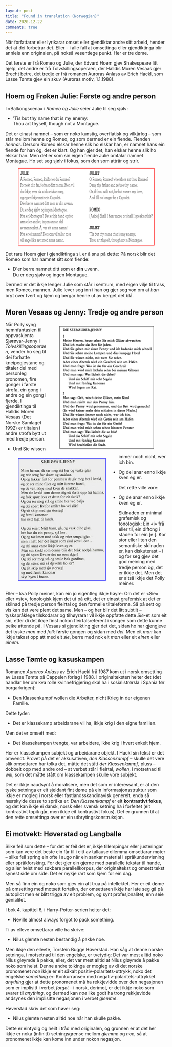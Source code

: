 ```yaml
---
layout: post
title: "Found in translation (Norwegian)"
date: 2020-12-22
comments: true
---
```

<style>
  ol {
  margin-left: 0;
  padding-left: 0;
}
ol li {
  display: block;
  margin-bottom: .4em;
  margin-left: 2em;
}
ol li::before {
  display: inline-block;
  content: "(" counter(item) ") ";
  counter-increment: item;
  width: 2em;
  margin-left: -2em;
}
figcaption {
    color: #333;
    text-align: center;
    font-family: Optima, Candara, Calibri, Arial, sans-serif;
    font-size: .8em;
  line-height: 1.2em;
}	
  .zoom:hover {
  -ms-transform: scale(3); /* IE 9 */
  -webkit-transform: scale(3); /* Safari 3-8 */
  transform: scale(2); 
  transform-origin: 100% 0%;
}
  .small {
  font-variant: small-caps;
}
</style>

<div class="ingress">
<p>Når forfattarar eller lyrikarar omset eller gjendiktar andre sitt arbeid, hender det at dei forbetrar det. Eller - i alle fall at omsettinga eller gjendiktinga blir annleis enn originalen, på nokså vesentlege punkt. Her er tre døme.</p></div> 

<p>Det første er frå Romeo og Julie, der Edvard Hoem gjev Shakespeare litt hjelp, det andre er frå Tolvskillingsoperaen, der Halldis Moren Vesaas gjer Brecht betre, det tredje er frå romanen Auroras Anlass av Erich Hackl, som Lasse Tømte gjev ein skuv (Auroras motiv, 1.1.1988).</p>

<h2 style="margin-top: 1.5em">Hoem og Frøken Julie: Første og andre person</h2>
<p>I &laquo;Balkongscena&raquo; i <i>Romeo og Julie</i> seier Julie til seg sjølv:</p>
<ul><li>
'Tis but thy name that is my enemy:<br/>
Thou art thyself, though not a Montague.
</li></ul>
<p>Det er einast namnet – som er noko kunstig, overflatisk og vilkårleg – som står mellom henne og Romeo, og som dermed er ein fiende. Fienden <i>hennar</i>. Dersom Romeo elskar henne slik ho elskar han, er namnet hans ein fiende for han òg, det er klart. Og han gjer det, han elskar henne slik ho elskar han. Men det er som sin eigen fiende Julie omtalar namnet Montague. Ho set seg sjølv i fokus, som den som attrår og strir.</p>
<div><figure style="text-align:center"><img src="/pics/DNTJuliet.png" style="height: 240px; border: 1px solid red"></figure></div>
<p>Det rare Hoem gjer i gjendiktinga si, er å snu på dette: På norsk blir det Romeo som har namnet sitt som fiende:</p>
<ul><li>
D'er berre namnet ditt som er <b>din</b> uvenn.<br/>
Du er deg sjølv og ingen Montague.
</li></ul>
<p>Dermed er det ikkje lenger Julie som står i sentrum, med eigen vilje til trass, men Romeo, mannen. Julie lever seg inn i han og gjer seg von om at <i>han</i> bryt over tvert og kjem og bergar henne ut av berget det blå.
</p>
<h2 style="margin-top: 1.5em">Moren Vesaas og Jenny: Tredje og andre person</h2>
<div style="float:right;"><figure class="rightfig"><img style="height:380px; border: 1px solid #444" src="/pics/Jenny.png" /></figure></div>
<p>Når Polly syng hemnfantasien til oppvaskjenta Sjørøvar-Jenny i <i>Tolvskillingsoperaen</i>, vender ho seg til dei forhatte kneipegjestane og tiltaler dei med personleg pronomen, fire gonger i første strofa, ein gong i andre og ein gong i fjerde. I gjendiktinga til Halldis Moren Vesaas (Det Norske Samlaget 1992) er tiltalen i andre strofa bytt ut med tredje person.</p>
<div style="float:left;"><figure class="leftfig"><img style="height:380px; border: 1px solid blue" src="/pics/Jennyn.png" /></figure></div>
<ul><li>Und Sie wissen immer noch nicht, wer ich bin.</li></ul>
<ul><li>Og dei anar enno ikkje kven eg er.</li></ul>
<p>Det rette ville vore:</p>
<ul><li>Og de anar enno ikkje kven eg er.</li></ul>
<p>Skilnaden er minimal grafemisk og fonologisk: Ein &laquo;i&raquo; frå eller til, ein diftong i staden for ein [e:]. Kor stor eller liten den semantiske skilnaden er, kan diskuterast – i og for seg gjev det god meining med tredje person òg, det er ikkje det. Men det er altså ikkje det Polly meiner.</p> <p>Eller – kva Polly meiner, kan ein jo eigentleg ikkje høyre: Om det er &laquo;Sie&raquo; eller &laquo;sie&raquo;, fonologisk kjem det ut på eitt, det er einast grafemisk at det er skilnad på tredje person fleirtal og den formelle tiltaleforma. Så på sett og vis kan det vere plent det same. Men – og her blir det litt subtilt –  tyskspråklege tilskodarar og tilhøyrarar vil ikkje oppfatte dette <i>Sie</i>-et som eit <i>sie</i>, etter di det ikkje finst nokon fleirtalsreferent i songen som dette kunne peike attende på. I Vesaas si gjendikting gjer det det, sidan ho har gjengjeve det tyske <i>man</i> med <i>folk</i> første gongen og sidan med <i>dei</i>. Men eit <i>man</i> kan ikkje takast opp att med eit <i>sie</i>, berre med nok eit <i>man</i> eller eit <i>einen</i> eller <i>einem</i>.</p>
<h2 style="margin-top: 1.5em">Lasse Tømte og kasuskampen</h2>
<p>Romanen <i>Auroras Anlass</i> av Erich Hackl frå 1987 kom ut i norsk omsetting av Lasse Tømte på Cappelen forlag i 1988. I originalteksten heiter det (det handlar her om kva rolle kvinnefrigjering skal ha i sosialistrørsla i Spania før borgarkrigen):</p>
<ul><li>Den Klassenkampf wollen die Arbeiter, nicht Krieg in der eigenen Familie.</li></ul><p>Dette tyder:</p>
<ul><li>Det er klassekamp arbeidarane vil ha, ikkje krig i den eigne familien.</li></ul>
<p>Men det er omsett med:</p>
<ul><li>Det klassekampen trengte, var arbeidere, ikke krig i hvert enkelt hjem.</li></ul>
<p>Her er klassekampen subjekt og arbeidarane objekt. I Hackl sin tekst er det omvendt. Provet på det er akkusativen, <i>den Klassenkampf</i> – skulle det vere slik omsettaren har tolka det, måtte det stått <i>der Klassenkampf</i>, pluss – dobbelt opp med andre ord – at verbet står i fleirtal, <i>wollen</i>, i motsetnad til <i>will</i>, som det måtte stått om klassekampen skulle vore subjekt.
</p><p>Det er ikkje naudsynt å moralisere, men det som er interessant, er at den tyske setninga er eit sjeldant fint døme på ein informasjonsstruktur som ikkje er mogleg i norsk eller fastlandsskandinavisk generelt, enda så nærskylde desse to språka er: <i>Den Klassenkampf</i> er eit <b>kontrastivt fokus</b>, og det kan ikkje ei dansk, norsk eller svensk setning ha i forfeltet (eit kontrastivt topik går, men ikkje eit kontrastivt fokus). Det er grunnen til at den rette omsettinga over er ein utbrytingskonstruksjon.</p>

<h2 style="margin-top: 1.5em">Ei motvekt: Høverstad og Langballe</h2>
<p>Slike feil som dette – for det er feil det er, ikkje tillempingar eller justeringar som kan vere det beste ein får til i eitt av tallause dilemma omsettarar møter – slike feil spring ein ofte i augo når ein sankar material i språkundervisning eller språkforsking. For det gjer ein gjerne med parallelle tekstar til hande, og aller helst med søkbare parallellkorpus, der originaltekst og omsett tekst synest side om side. Det er mykje rart som kjem for ein dag.</p>
<p>Men så finn ein òg noko som gjev ein att trua på intellektet. Her er eit døme på omsetting med motsett forteikn, der omsettaren ikkje har late seg gå på autopilot men er blitt trigga av eit problem, og synt profesjonalitet, enn seie genialitet.</p>
<p>I bok 4, kapittel 6, i Harry-Potter-serien heiter det:</p>
<ul><li>Neville almost always forgot to pack something.</li></ul>
<p>Ti av elleve omsettarar ville ha skrive:</p>
<ul><li>Nilus glemte nesten bestandig å pakke noe.</li></ul>
<p>Men ikkje den ellevte, Torstein Bugge Høverstad. Han såg at denne norske setninga, i motsetnad til den engelske, er tvetydig: Det var mest alltid noko Nilus gløymde å pakke, eller, det var mest alltid at Nilus gløymde å pakke noko som helst. Denne andre tolkinga er mogleg av di det norske pronomenet <i>noe</i> ikkje er eit såkalt positiv-polaritets-uttrykk, noko det engelske <i>something</i> er: Konkurransen med negativ-polaritets-uttrykket <i>anything</i> gjer at dette pronomenet må ha rekkjevidde over den negasjonen som er implisitt i verbet <i>forget</i> - i norsk, derimot, er det ikkje noko som svarer til <i>anything</i>, og dermed kan <i>noe</i> like godt ha trong rekkjevidde andsynes den implisitte negasjonen i verbet <i>glemme</i>.</p>
<p>Høverstad skriv det som høver seg:</p>
<ul><li>Nilus glemte nesten alltid noe når han skulle pakke.</li></ul>
<p>Dette er eintydig og heilt i tråd med originalen, og grunnen er at det her ikkje er noka (infinitt) setningsgrense mellom <i>glemme</i> og <i>noe</i>, så at pronomenet ikkje kan kome inn under nokon negasjon.</p>

